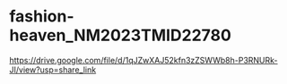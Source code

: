 # fashion-heaven_NM2023TMID22780
https://drive.google.com/file/d/1qJZwXAJ52kfn3zZSWWb8h-P3RNURk-JI/view?usp=share_link
